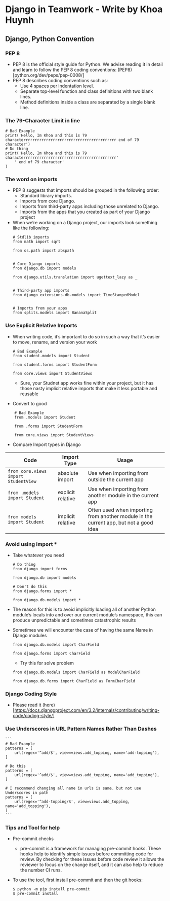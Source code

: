 # Django in Teamwork - Write by Khoa Huynh
## Django, Python Convention
### PEP 8
- PEP 8 is the official style guide for Python. We advise reading it in detail and learn to follow the PEP 8 coding conventions: (PEP8)[python.org/dev/peps/pep-0008/]
- PEP 8 describes coding conventions such as:
  - Use 4 spaces per indentation level.
  - Separate top-level function and class definitions with two blank lines.
  - Method definitions inside a class are separated by a single blank line.
### The 79-Character Limit in line
```
# Bad Example
print('Hello, Im Khoa and this is 79 characterrrrrrrrrrrrrrrrrrrrrrrrrrrrrrrrrrrrrrrrr end of 79 character')
# Do thing
print('Hello, Im Khoa and this is 79 characterrrrrrrrrrrrrrrrrrrrrrrrrrrrrrrrrrrrrrrrr'
    ' end of 79 character'
)
```
### The word on imports
- PEP 8 suggests that imports should be grouped in the following order:
  - Standard library imports.
  - Imports from core Django.
  - Imports from third-party apps including those unrelated to Django.
  - Imports from the apps that you created as part of your Django project
- When we’re working on a Django project, our imports look something like the following:
    ```
    # Stdlib imports
    from math import sqrt

    from os.path import abspath


    # Core Django imports
    from django.db import models

    from django.utils.translation import ugettext_lazy as _


    # Third-party app imports
    from django_extensions.db.models import TimeStampedModel


    # Imports from your apps
    from splits.models import BananaSplit
    ```
### Use Explicit Relative Imports
- When writing code, it’s important to do so in such a way that it’s easier to move, rename, and version
your work
    ```
    # Bad Example
    from student.models import Student

    from student.forms import StudentForm

    from core.views import StudentViews
    ```
    - Sure, your Studnet app works fine within your project, but it has those nasty implicit relative imports that make it less portable and reusable

- Convert to good

```
    # Bad Example
    from .models import Student

    from .forms import StudentForm

    from core.views import StudentViews
```
- Compare Import types in Django

|  Code |  Import Type  | Usage  | 
|---    |---|---|
| `from core.views import StudentView`  |  absolute import   |  Use when importing from outside the current app |
| `from .models import Student`    | explicit relative  | Use when importing from another module in the current app  |
| `from models import Student`    | implicit relative  | Often used when importing from another module in the current app, but not a good idea  |
### Avoid using import *
- Take whatever you need
    ```
    # Do thing
    from django import forms

    from django.db import models

    # Don't do this
    from django.forms import *

    from django.db.models import *
    ```
- The reason for this is to avoid implicitly loading all of another Python module’s locals into and over our current module’s namespace, this can produce unpredictable and sometimes catastrophic results
- Sometimes we will encounter the case of having the same Name in Django modules

    ```
    from django.db.models import CharField

    from django.forms import CharField
    ```
    -  Try this for solve problem

    ```
    from django.db.models import CharField as ModelCharField

    from django.db.forms import CharField as FormCharField
    ```
### Django Coding Style
- Please read it (here)[https://docs.djangoproject.com/en/3.2/internals/contributing/writing-code/coding-style/]
### Use Underscores in URL Pattern Names Rather Than Dashes 
    ```
    # Bad Example
    patterns = [
        url(regex='^add/$', view=views.add_topping, name='add-topping'),
    ]

    # Do this
    patterns = [
        url(regex='^add/$', view=views.add_topping, name='add_topping'),
    ]

    # I recommend changing all name in urls is same. but not use Underscores in path
    patterns = [
        url(regex='^add-topping/$', view=views.add_topping, name='add_topping'),
    ]
    ```
### Tips and Tool for help 
- Pre-commit checks
  - pre-commit is a framework for managing pre-commit hooks. These hooks help to identify simple issues before committing code for review. By checking for these issues before code review it allows the reviewer to focus on the change itself, and it can also help to reduce the number CI runs.
- To use the tool, first install pre-commit and then the git hooks:

    ```
    $ python -m pip install pre-commit
    $ pre-commit install
    ```
